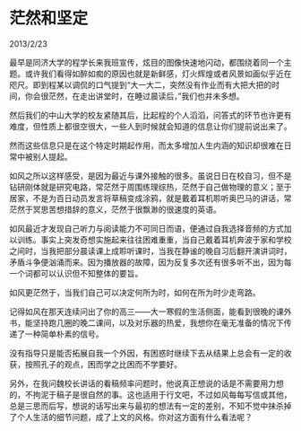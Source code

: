  # 茫然和坚定
 2013/2/23

最早是同济大学的程学长来我班宣传，炫目的图像快速地闪动，都围绕着同一个主题。或许我们看得如醉如痴的原因也就是新鲜感，灯火辉煌或者风景如画似乎近在咫尺。即到程某以调侃的口气提到“大一大二，突然没有作业而有大把大把的时间，你会很茫然，在走出讲堂时，在睡过晨读后，”我们也并未多想。

然后我们的中山大学的校友紧随其后，比起程的个人滔滔，问答式的环节也许更有难度，但性质上都很空很大，一些人到时候就会知道的信息让你们提前说出来了。

然而这些信息只是在这个特定时期起作用，而太多增加人生内涵的知识却很难在日常中被别人提起。

如风之所以这样感受，是因为最近与课外接触的很多。虽说日日在校自习，但不是钻研刚体就是研究电路，常茫然于周围练理综热，茫然于自己做物理的意义；至于居家，不是为百日动员发言将草稿变成涂鸦，就是戴着耳机聆听奥巴马的讲话，常茫然于冥思苦想措辞的意义，茫然于很飘渺的很速度的英语。

如风最近才发现自己听力与阅读能力不可同日而语，便通过自我选择音频的方式加以训练。事实上突发奇想实施起来往往困难重重，当自己戴着耳机奔波于家和学校之间时，当我把部分晨读课上成聆听课时，当我在静谧的晚自习后翻开演讲词时，矛盾斗争便汹涌而来。因为播放器的故障，因为反复多次还有很多听不出，因为每一个词都可以认识但不知整体的要旨。

如风更茫然于，当我们自己可以决定何所为时，如何在所为时少走弯路。

记得如风在那天连续问出了你的高三——大一寒假的生活侧面，能看到很晚的课外书，能坚持跑几圈的晚二课间，以及对乐器的热爱，我想你在毫无准备的情况下传递了一种简单朴素的信号。

没有指导只是能否拓展自我一个外因，有困惑时继续下去从结果上总会有一定的收获，按照孔子的观点，困而学之比困而不学要好。

另外，在我问魏校长讲话的看稿频率问题时，他说真正想说的话是不需要用力想的，不拘泥于稿子是很自然的事。这也适用于行文吧，不过如风每每写信或其他，总是三思而后写，想说的话写出来与最初的想法有一定的差别，不知不觉中抹杀掉了个人生活的细节问题，成了上文的风格。你对这方面有什么看法呢？
